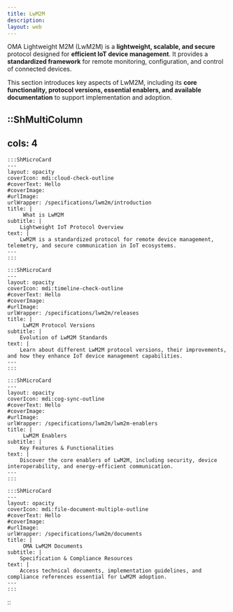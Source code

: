 ```yaml
---
title: LwM2M
description:
layout: web
---
```


OMA Lightweight M2M (LwM2M) is a **lightweight, scalable, and secure** protocol designed for **efficient IoT device management**. It provides a **standardized framework** for remote monitoring, configuration, and control of connected devices. 

This section introduces key aspects of LwM2M, including its **core functionality, protocol versions, essential enablers, and available documentation** to support implementation and adoption.

::ShMultiColumn
---
cols: 4
---

    :::ShMicroCard
    ---
    layout: opacity
    coverIcon: mdi:cloud-check-outline
    #coverText: Hello
    #coverImage: 
    #urlImage: 
    urlWrapper: /specifications/lwm2m/introduction
    title: |
         What is LwM2M
    subtitle: |
        Lightweight IoT Protocol Overview
    text: |
        LwM2M is a standardized protocol for remote device management, telemetry, and secure communication in IoT ecosystems.
    ---
    :::

    :::ShMicroCard
    ---
    layout: opacity
    coverIcon: mdi:timeline-check-outline
    #coverText: Hello
    #coverImage: 
    #urlImage: 
    urlWrapper: /specifications/lwm2m/releases
    title: |
         LwM2M Protocol Versions
    subtitle: |
        Evolution of LwM2M Standards
    text: |
        Learn about different LwM2M protocol versions, their improvements, and how they enhance IoT device management capabilities.
    ---
    :::

    :::ShMicroCard
    ---
    layout: opacity
    coverIcon: mdi:cog-sync-outline
    #coverText: Hello
    #coverImage: 
    #urlImage: 
    urlWrapper: /specifications/lwm2m/lwm2m-enablers
    title: |
         LwM2M Enablers
    subtitle: |
        Key Features & Functionalities
    text: |
        Discover the core enablers of LwM2M, including security, device interoperability, and energy-efficient communication.
    ---
    :::

    :::ShMicroCard
    ---
    layout: opacity
    coverIcon: mdi:file-document-multiple-outline
    #coverText: Hello
    #coverImage: 
    #urlImage: 
    urlWrapper: /specifications/lwm2m/documents
    title: |
         OMA LwM2M Documents
    subtitle: |
        Specification & Compliance Resources
    text: |
        Access technical documents, implementation guidelines, and compliance references essential for LwM2M adoption.
    ---
    :::

::